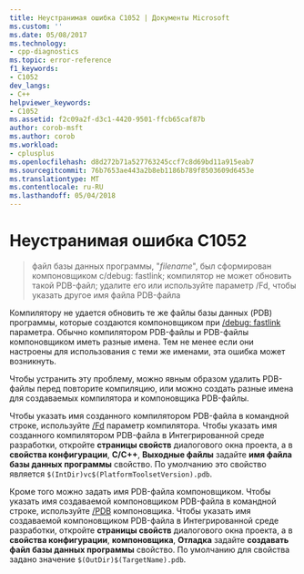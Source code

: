 ```yaml
---
title: Неустранимая ошибка C1052 | Документы Microsoft
ms.custom: ''
ms.date: 05/08/2017
ms.technology:
- cpp-diagnostics
ms.topic: error-reference
f1_keywords:
- C1052
dev_langs:
- C++
helpviewer_keywords:
- C1052
ms.assetid: f2c09a2f-d3c1-4420-9501-ffcb65caf87b
author: corob-msft
ms.author: corob
ms.workload:
- cplusplus
ms.openlocfilehash: d8d272b71a527763245ccf7c8d69bd11a915eab7
ms.sourcegitcommit: 76b7653ae443a2b8eb1186b789f8503609d6453e
ms.translationtype: MT
ms.contentlocale: ru-RU
ms.lasthandoff: 05/04/2018
---
```

# <a name="fatal-error-c1052"></a>Неустранимая ошибка C1052

> файл базы данных программы, "*filename*", был сформирован компоновщиком с/debug: fastlink; компилятор не может обновить такой PDB-файл; удалите его или используйте параметр /Fd, чтобы указать другое имя файла PDB-файла

Компилятору не удается обновить те же файлы базы данных (PDB) программы, которые создаются компоновщиком при [/debug: fastlink](../../build/reference/debug-generate-debug-info.md) параметра. Обычно компилятором PDB-файлы и PDB-файлы компоновщиком иметь разные имена. Тем не менее если они настроены для использования с теми же именами, эта ошибка может возникнуть.

Чтобы устранить эту проблему, можно явным образом удалить PDB-файлы перед повторите компиляцию, или можно создать разные имена для создаваемых компилятора и компоновщика PDB-файлы.

Чтобы указать имя созданного компилятором PDB-файла в командной строке, используйте [/Fd](../../build/reference/fd-program-database-file-name.md) параметр компилятора. Чтобы указать имя созданного компилятором PDB-файла в Интегрированной среде разработки, откройте **страницы свойств** диалогового окна проекта, а в **свойства конфигурации**, **C/C++**,  **Выходные файлы** задайте **имя файла базы данных программы** свойство. По умолчанию это свойство является `$(IntDir)vc$(PlatformToolsetVersion).pdb`.

Кроме того можно задать имя PDB-файла компоновщиком. Чтобы указать имя создаваемой компоновщиком PDB-файла в командной строке, используйте [/PDB](../../build/reference/pdb-use-program-database.md) компоновщика. Чтобы указать имя создаваемой компоновщиком PDB-файла в Интегрированной среде разработки, откройте **страницы свойств** диалогового окна проекта, а в **свойства конфигурации**, **компоновщика**,  **Отладка** задайте **создавать файл базы данных программы** свойство. По умолчанию для свойства задано значение `$(OutDir)$(TargetName).pdb`.
